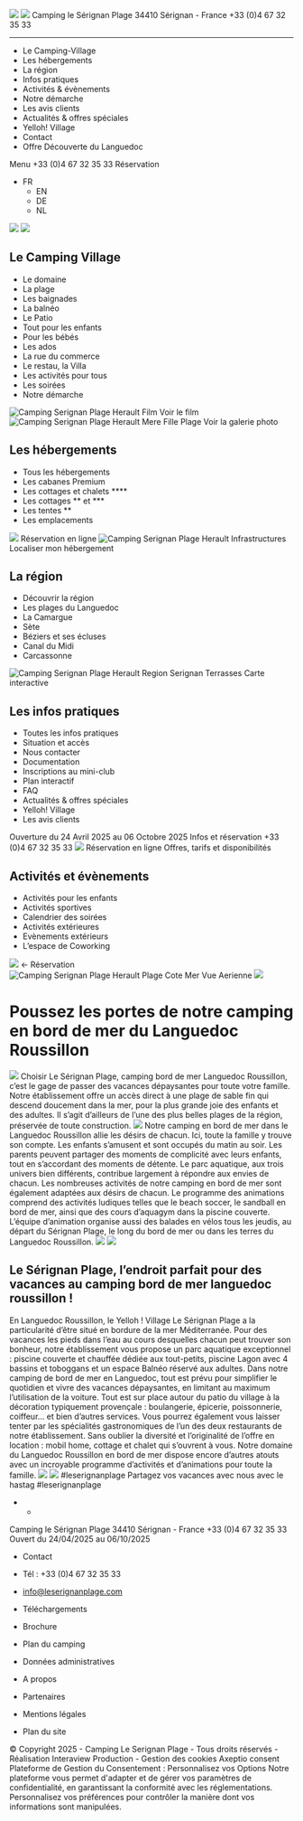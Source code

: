 ![](https://www.leserignanplage.com/wp-content/uploads/2020/02/logo-serignan-plage-mobile.png) ![](https://www.leserignanplage.com/wp-content/uploads/2020/04/logo-reduced.png)
Camping le Sérignan Plage 34410 Sérignan - France +33 (0)4 67 32 35 33
  *   *   *   *   *   * 

  * Le Camping-Village
  * Les hébergements
  * La région
  * Infos pratiques
  * Activités & évènements
  * Notre démarche
  * Les avis clients
  * Actualités & offres spéciales
  * Yelloh! Village
  * Contact
  * Offre Découverte du Languedoc


Menu
+33 (0)4 67 32 35 33 Réservation
  * FR 
    * EN
    * DE
    * NL


![](https://www.leserignanplage.com/wp-content/uploads/2020/02/logo-yelloh-mobile.png)
![](https://www.leserignanplage.com/wp-content/uploads/2020/03/starfish.png)
## Le Camping Village
  * Le domaine
  * La plage
  * Les baignades
  * La balnéo
  * Le Patio
  * Tout pour les enfants
  * Pour les bébés
  * Les ados
  * La rue du commerce
  * Le restau, la Villa
  * Les activités pour tous
  * Les soirées
  * Notre démarche


![Camping Serignan Plage Herault Film](https://www.leserignanplage.com/wp-content/uploads/2020/03/serignan_plage_visuel_video-256x171.jpg) Voir le film
![Camping Serignan Plage Herault Mere Fille Plage](https://www.leserignanplage.com/wp-content/uploads/2020/03/serignan_plage_femme_enfant_plage-256x171.jpg) Voir la galerie photo
## Les hébergements
  * Tous les hébergements
  * Les cabanes Premium
  * Les cottages et chalets ****
  * Les cottages ** et ***
  * Les tentes **
  * Les emplacements


![](https://www.leserignanplage.com/wp-content/uploads/2020/02/camping-bord-de-mer-256x171.jpg) Réservation en ligne
![Camping Serignan Plage Herault Infrastructures](https://www.leserignanplage.com/wp-content/uploads/2020/02/serignan_plage_baignades_piscine_lagon_10-256x171.jpg) Localiser mon hébergement
## La région
  * Découvrir la région
  * Les plages du Languedoc
  * La Camargue
  * Sète
  * Béziers et ses écluses
  * Canal du Midi
  * Carcassonne


![Camping Serignan Plage Herault Region Serignan Terrasses](https://www.leserignanplage.com/wp-content/uploads/2020/04/region_serignan-256x171.jpg) Carte interactive
## Les infos pratiques
  * Toutes les infos pratiques
  * Situation et accès
  * Nous contacter
  * Documentation
  * Inscriptions au mini-club
  * Plan interactif
  * FAQ
  * Actualités & offres spéciales
  * Yelloh! Village
  * Les avis clients


Ouverture du 24 Avril 2025 au 06 Octobre 2025
Infos et réservation +33 (0)4 67 32 35 33
![](https://www.leserignanplage.com/wp-content/uploads/2020/02/serignan_plage_baignades_piscine_lagon_10-256x171.jpg) Réservation en ligne Offres, tarifs et disponibilités
## Activités et évènements
  * Activités pour les enfants
  * Activités sportives
  * Calendrier des soirées
  * Activités extérieures
  * Evènements extérieurs
  * L’espace de Coworking


![](https://www.leserignanplage.com/wp-content/uploads/2020/03/plantes.png)
←
Réservation
![Camping Serignan Plage Herault Plage Cote Mer Vue Aerienne](https://www.leserignanplage.com/wp-content/uploads/2020/04/serignan_plage_domaine_15-640x427.jpg) ![](https://www.leserignanplage.com/wp-content/uploads/2020/04/serignan_plage_domaine_15-640x427.jpg)
# Poussez les portes de notre camping en bord de mer du Languedoc Roussillon
![](https://www.leserignanplage.com/wp-content/uploads/2020/02/logo-yelloh-mobile.png)
Choisir Le Sérignan Plage, camping bord de mer Languedoc Roussillon, c’est le gage de passer des vacances dépaysantes pour toute votre famille. Notre établissement offre un accès direct à une plage de sable fin qui descend doucement dans la mer, pour la plus grande joie des enfants et des adultes. Il s’agit d’ailleurs de l’une des plus belles plages de la région, préservée de toute construction.
![](https://www.leserignanplage.com/wp-content/uploads/2020/02/separator-mobile.png)
Notre camping en bord de mer dans le Languedoc Roussillon allie les désirs de chacun. Ici, toute la famille y trouve son compte. Les enfants s’amusent et sont occupés du matin au soir. Les parents peuvent partager des moments de complicité avec leurs enfants, tout en s’accordant des moments de détente. Le parc aquatique, aux trois univers bien différents, contribue largement à répondre aux envies de chacun.
Les nombreuses activités de notre camping en bord de mer sont également adaptées aux désirs de chacun. Le programme des animations comprend des activités ludiques telles que le beach soccer, le sandball en bord de mer, ainsi que des cours d’aquagym dans la piscine couverte.
L’équipe d’animation organise aussi des balades en vélos tous les jeudis, au départ du Sérignan Plage, le long du bord de mer ou dans les terres du Languedoc Roussillon.
![](https://www.leserignanplage.com/wp-content/themes/serignan/img/plante-1-1.svg) ![](https://www.leserignanplage.com/wp-content/themes/serignan/img/plante-2-1.svg)
## Le Sérignan Plage, l’endroit parfait pour des vacances au camping bord de mer languedoc roussillon ! 
En Languedoc Roussillon, le Yelloh ! Village Le Sérignan Plage a la particularité d’être situé en bordure de la mer Méditerranée.
Pour des vacances les pieds dans l’eau au cours desquelles chacun peut trouver son bonheur, notre établissement vous propose un parc aquatique exceptionnel : piscine couverte et chauffée dédiée aux tout-petits, piscine Lagon avec 4 bassins et toboggans et un espace Balnéo réservé aux adultes.
Dans notre camping de bord de mer en Languedoc, tout est prévu pour simplifier le quotidien et vivre des vacances dépaysantes, en limitant au maximum l’utilisation de la voiture. Tout est sur place autour du patio du village à la décoration typiquement provençale : boulangerie, épicerie, poissonnerie, coiffeur… et bien d’autres services. Vous pourrez également vous laisser tenter par les spécialités gastronomiques de l’un des deux restaurants de notre établissement.
Sans oublier la diversité et l’originalité de l’offre en location : mobil home, cottage et chalet qui s’ouvrent à vous. Notre domaine du Languedoc Roussillon en bord de mer dispose encore d’autres atouts avec un incroyable programme d’activités et d’animations pour toute la famille.
![](https://www.leserignanplage.com/wp-content/themes/serignan/img/plante-1-2.svg) ![](https://www.leserignanplage.com/wp-content/themes/serignan/img/plante-2-2.svg)
#leserignanplage
Partagez vos vacances avec nous avec le hastag #leserignanplage
  *   * 

Camping le Sérignan Plage 34410 Sérignan - France +33 (0)4 67 32 35 33 
Ouvert du 24/04/2025 au 06/10/2025 
  * Contact
  * Tél : +33 (0)4 67 32 35 33
  * info@leserignanplage.com


  * Téléchargements
  * Brochure
  * Plan du camping
  * Données administratives


  * A propos
  * Partenaires
  * Mentions légales
  * Plan du site


© Copyright 2025 - Camping Le Serignan Plage - Tous droits réservés - Réalisation Interaview Production - Gestion des cookies
Axeptio consent
Plateforme de Gestion du Consentement : Personnalisez vos Options
Notre plateforme vous permet d'adapter et de gérer vos paramètres de confidentialité, en garantissant la conformité avec les réglementations. Personnalisez vos préférences pour contrôler la manière dont vos informations sont manipulées.
